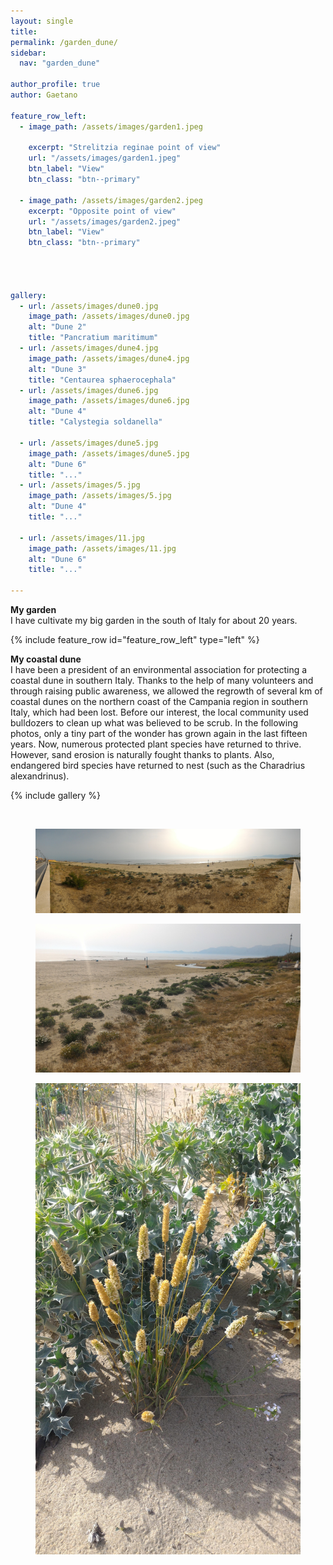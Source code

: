 ```yaml
---
layout: single
title: 
permalink: /garden_dune/
sidebar:
  nav: "garden_dune"

author_profile: true
author: Gaetano

feature_row_left:
  - image_path: /assets/images/garden1.jpeg

    excerpt: "Strelitzia reginae point of view"
    url: "/assets/images/garden1.jpeg"
    btn_label: "View"
    btn_class: "btn--primary"

  - image_path: /assets/images/garden2.jpeg
    excerpt: "Opposite point of view"
    url: "/assets/images/garden2.jpeg"
    btn_label: "View"
    btn_class: "btn--primary"




gallery:
  - url: /assets/images/dune0.jpg
    image_path: /assets/images/dune0.jpg
    alt: "Dune 2"
    title: "Pancratium maritimum"
  - url: /assets/images/dune4.jpg
    image_path: /assets/images/dune4.jpg
    alt: "Dune 3"
    title: "Centaurea sphaerocephala"
  - url: /assets/images/dune6.jpg
    image_path: /assets/images/dune6.jpg
    alt: "Dune 4"
    title: "Calystegia soldanella"

  - url: /assets/images/dune5.jpg
    image_path: /assets/images/dune5.jpg
    alt: "Dune 6"
    title: "..."
  - url: /assets/images/5.jpg
    image_path: /assets/images/5.jpg
    alt: "Dune 4"
    title: "..."

  - url: /assets/images/11.jpg
    image_path: /assets/images/11.jpg
    alt: "Dune 6"
    title: "..."

---
```


**My garden** \
I have cultivate my big garden in the south of Italy for about 20 years.

{% include feature_row id="feature_row_left" type="left" %}


**My coastal dune**\
I have been a president of an environmental association for protecting a coastal dune in southern Italy. Thanks to the help of many volunteers and through raising public awareness, we allowed the regrowth of several km of coastal dunes on the northern coast of the Campania region in southern Italy, which had been lost. Before our interest, the local community used bulldozers to clean up what was believed to be scrub. 
In the following photos, only a tiny part of the wonder has grown again in the last fifteen years. Now, numerous protected plant species have returned to thrive. However, sand erosion is naturally fought thanks to plants. Also, endangered bird species have returned to nest (such as the Charadrius alexandrinus).


{% include gallery %}

<figure>
  <img src="/assets/images/dune1.jpg" alt="">
</figure>

<figure>
  <img src="/assets/images/dune7.jpg" alt="">
</figure>


<figure>
  <img src="/assets/images/dune8.jpg" alt="">
</figure>

<figure>
  <img src="/assets/images/dune3.jpg" alt="">
</figure>